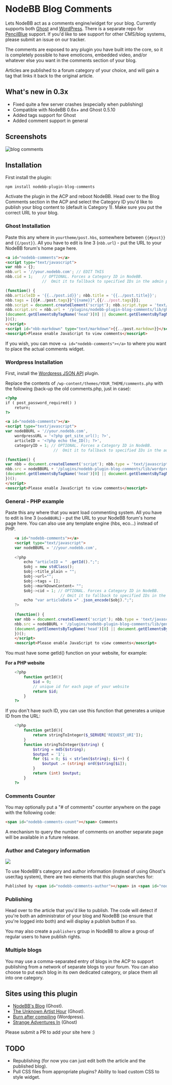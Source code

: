 # NodeBB Blog Comments

Lets NodeBB act as a comments engine/widget for your blog. Currently supports both [Ghost](https://ghost.org/) and [WordPress](http://wordpress.org/). There is a separate repo for [PencilBlue](https://github.com/theunknownartisthour/nodebb-comments-pencilblue) support. If you'd like to see support for other CMS/blog systems, please submit an issue on our tracker.

The comments are exposed to any plugin you have built into the core, so it is completely possible to have emoticons, embedded video, and/or whatever else you want in the comments section of your blog.

Articles are published to a forum category of your choice, and will gain a tag that links it back to the original article.

## What's new in 0.3x

* Fixed quite a few server crashes (especially when publishing)
* Compatible with NodeBB 0.6x+ and Ghost 0.5.10
* Added tags support for Ghost
* Added comment support in general

## Screenshots

![blog comments](http://i.imgur.com/pPO42Hy.png)

## Installation

First install the plugin:

    npm install nodebb-plugin-blog-comments

Activate the plugin in the ACP and reboot NodeBB. Head over to the Blog Comments section in the ACP and select the Category ID you'd like to publish your blog content to (default is Category 1). Make sure you put the correct URL to your blog.

### Ghost Installation

Paste this any where in `yourtheme/post.hbs`, somewhere between `{{#post}}` and `{{/post}}`. All you have to edit is line 3 (`nbb.url`) - put the URL to your NodeBB forum's home page here.

```html
<a id="nodebb-comments"></a>
<script type="text/javascript">
var nbb = {};
nbb.url = '//your.nodebb.com'; // EDIT THIS
nbb.cid = 1;	// OPTIONAL. Forces a Category ID in NodeBB.
				//  Omit it to fallback to specified IDs in the admin panel.

(function() {
nbb.articleID = '{{../post.id}}'; nbb.title = '{{../post.title}}';
nbb.tags = [{{#../post.tags}}"{{name}}",{{/../post.tags}}];
nbb.script = document.createElement('script'); nbb.script.type = 'text/javascript'; nbb.script.async = true;
nbb.script.src = nbb.url + '/plugins/nodebb-plugin-blog-comments/lib/ghost.js';
(document.getElementsByTagName('head')[0] || document.getElementsByTagName('body')[0]).appendChild(nbb.script);
})();
</script>
<script id="nbb-markdown" type="text/markdown">{{../post.markdown}}</script>
<noscript>Please enable JavaScript to view comments</noscript>
```

If you wish, you can move `<a id="nodebb-comments"></a>` to where you want to place the actual comments widget.

### Wordpress Installation

First, install the [Wordpress JSON API](http://wordpress.org/plugins/json-api/) plugin. 

Replace the contents of `/wp-content/themes/YOUR_THEME/comments.php` with the following (back-up the old comments.php, just in case):

```html
<?php
if ( post_password_required() )
	return;
?>

<a id="nodebb-comments"></a>
<script type="text/javascript">
var nodeBBURL = '//your.nodebb.com',
	wordpressURL = '<?php get_site_url(); ?>',
	articleID = '<?php echo the_ID(); ?>',
	categoryID = 1; // OPTIONAL. Forces a Category ID in NodeBB.
					 //  Omit it to fallback to specified IDs in the admin panel.

(function() {
var nbb = document.createElement('script'); nbb.type = 'text/javascript'; nbb.async = true;
nbb.src = nodeBBURL + '/plugins/nodebb-plugin-blog-comments/lib/wordpress.js';
(document.getElementsByTagName('head')[0] || document.getElementsByTagName('body')[0]).appendChild(nbb);
})();
</script>
<noscript>Please enable JavaScript to view comments</noscript>
```

### General - PHP example
Paste this any where that you want load commenting system. All you have to edit is line 3 (`nodeBBURL`) - put the URL to your NodeBB forum's home page here. You can also use any template engine (hbs, eco...) instead of PHP.

```html
	<a id="nodebb-comments"></a>
	<script type="text/javascript">
	var nodeBBURL = '//your.nodebb.com',
	
	<?php 
		echo "articleID = " .getId().";";
		$obj = new stdClass();
		$obj->title_plain = "";
		$obj->url="";
		$obj->tags = [];
		$obj->markDownContent= "";
		$obj->cid = 1; // OPTIONAL. Forces a Category ID in NodeBB.
						// Omit it to fallback to specified IDs in the admin panel.
		echo "var articleData =" .json_encode($obj).";";
	?>
	
	(function() {
	var nbb = document.createElement('script'); nbb.type = 'text/javascript'; nbb.async = true;
	nbb.src = nodeBBURL + '/plugins/nodebb-plugin-blog-comments/lib/general.js';
	(document.getElementsByTagName('head')[0] || document.getElementsByTagName('body')[0]).appendChild(nbb);
	})();
	</script>
	<noscript>Please enable JavaScript to view comments</noscript>
```

You must have some getId() function on your website, for example:

**For a PHP website**

```php
    <?php
        function getId(){
            $id = 0;
            // unique id for each page of your website
            return $id;
        }
    ?>    
```

If you don't have such ID, you can use this function that generates a unique ID from the URL:

```php
    <?php
        function getId(){
            return stringToInteger($_SERVER['REQUEST_URI']);
        }
        function stringToInteger($string) {
            $string = md5($string);
            $output = '1';
            for ($i = 0; $i < strlen($string); $i++) {
                $output .= (string) ord($string[$i]);
            }
            return (int) $output;
        }
    ?>
```

### Comments Counter


You may optionally put a "# of comments" counter anywhere on the page with the following code:

```html
<span id="nodebb-comments-count"></span> Comments
```

A mechanism to query the number of comments on another separate page will be available in a future release.

### Author and Category information

![](http://i.imgur.com/NyLs4LQ.png)

To use NodeBB's category and author information (instead of using Ghost's user/tag system), there are two elements that this plugin searches for:

```html
Published by <span id="nodebb-comments-author"></span> in <span id="nodebb-comments-category"></span>
```

### Publishing

Head over to the article that you'd like to publish. The code will detect if you're both an administrator of your blog and NodeBB (so ensure that you're logged into both) and will display a publish button if so.

You may also create a `publishers` group in NodeBB to allow a group of regular users to have publish rights.


### Multiple blogs

You may use a comma-separated entry of blogs in the ACP to support publishing from a network of separate blogs to your forum. You can also choose to put each blog in its own dedicated category, or place them all into one category.

## Sites using this plugin

* [NodeBB's Blog](http://blog.nodebb.org) (Ghost).
* [The Unknown Artist Hour](http://theunknownartisthour.com) (Ghost).
* [Burn after compiling](http://burnaftercompiling.com) (Wordpress).
* [Strange Adventures In](https://strangeadventures.in) (Ghost)

Please submit a PR to add your site here :)

## TODO

* Republishing (for now you can just edit both the article and the published blog).
* Pull CSS files from appropriate plugins? Ability to load custom CSS to style widget.
